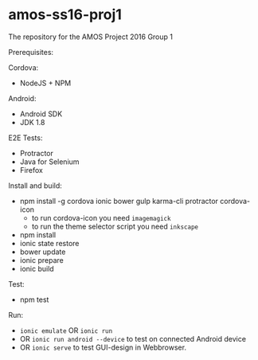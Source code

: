 # amos-ss16-proj1
The repository for the AMOS Project 2016 Group 1

Prerequisites:

Cordova:
- NodeJS + NPM

Android:
- Android SDK
- JDK 1.8

E2E Tests:
- Protractor
- Java for Selenium
- Firefox

Install and build:

- npm install -g cordova ionic bower gulp karma-cli protractor cordova-icon
  - to run cordova-icon you need `imagemagick`
  - to run the theme selector script you need `inkscape`
- npm install
- ionic state restore
- bower update
- ionic prepare
- ionic build

Test:
- npm test

Run:

- `ionic emulate` OR `ionic run`
- OR `ionic run android --device` to test on connected Android device
- OR `ionic serve` to test GUI-design in Webbrowser.



